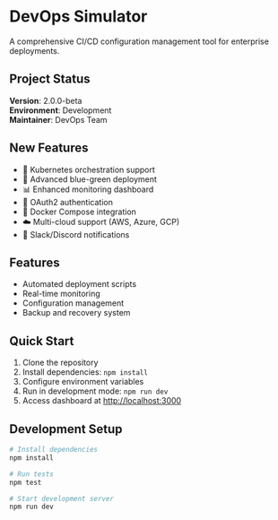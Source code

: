 # DevOps Simulator

A comprehensive CI/CD configuration management tool for enterprise deployments.

## Project Status
**Version**: 2.0.0-beta  
**Environment**: Development  
**Maintainer**: DevOps Team

## New Features
- 🚀 Kubernetes orchestration support  
- 🔄 Advanced blue-green deployment  
- 📊 Enhanced monitoring dashboard  
- 🔐 OAuth2 authentication  
- 🐳 Docker Compose integration  
- ☁️ Multi-cloud support (AWS, Azure, GCP)  
- 💬 Slack/Discord notifications  

## Features
- Automated deployment scripts  
- Real-time monitoring  
- Configuration management  
- Backup and recovery system  

## Quick Start
1. Clone the repository  
2. Install dependencies: `npm install`  
3. Configure environment variables  
4. Run in development mode: `npm run dev`  
5. Access dashboard at [http://localhost:3000](http://localhost:3000)

## Development Setup
```bash
# Install dependencies
npm install

# Run tests
npm test

# Start development server
npm run dev
